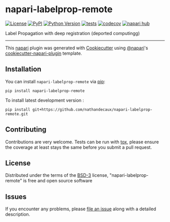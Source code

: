 # napari-labelprop-remote

[![License](https://img.shields.io/pypi/l/napari-labelprop-remote.svg?color=green)](https://github.com/nathandecaux/napari-labelprop-remote/raw/main/LICENSE)
[![PyPI](https://img.shields.io/pypi/v/napari-labelprop-remote.svg?color=green)](https://pypi.org/project/napari-labelprop-remote)
[![Python Version](https://img.shields.io/pypi/pyversions/napari-labelprop-remote.svg?color=green)](https://python.org)
[![tests](https://github.com/nathandecaux/napari-labelprop-remote/workflows/tests/badge.svg)](https://github.com/nathandecaux/napari-labelprop-remote/actions)
[![codecov](https://codecov.io/gh/nathandecaux/napari-labelprop-remote/branch/main/graph/badge.svg)](https://codecov.io/gh/nathandecaux/napari-labelprop-remote)
[![napari hub](https://img.shields.io/endpoint?url=https://api.napari-hub.org/shields/napari-labelprop-remote)](https://napari-hub.org/plugins/napari-labelprop-remote)

Label Propagation with deep registration (deported computingg)

----------------------------------

This [napari] plugin was generated with [Cookiecutter] using [@napari]'s [cookiecutter-napari-plugin] template.

<!--
Don't miss the full getting started guide to set up your new package:
https://github.com/napari/cookiecutter-napari-plugin#getting-started

and review the napari docs for plugin developers:
https://napari.org/plugins/stable/index.html
-->

## Installation

You can install `napari-labelprop-remote` via [pip]:

    pip install napari-labelprop-remote



To install latest development version :

    pip install git+https://github.com/nathandecaux/napari-labelprop-remote.git


## Contributing

Contributions are very welcome. Tests can be run with [tox], please ensure
the coverage at least stays the same before you submit a pull request.

## License

Distributed under the terms of the [BSD-3] license,
"napari-labelprop-remote" is free and open source software

## Issues

If you encounter any problems, please [file an issue] along with a detailed description.

[napari]: https://github.com/napari/napari
[Cookiecutter]: https://github.com/audreyr/cookiecutter
[@napari]: https://github.com/napari
[MIT]: http://opensource.org/licenses/MIT
[BSD-3]: http://opensource.org/licenses/BSD-3-Clause
[GNU GPL v3.0]: http://www.gnu.org/licenses/gpl-3.0.txt
[GNU LGPL v3.0]: http://www.gnu.org/licenses/lgpl-3.0.txt
[Apache Software License 2.0]: http://www.apache.org/licenses/LICENSE-2.0
[Mozilla Public License 2.0]: https://www.mozilla.org/media/MPL/2.0/index.txt
[cookiecutter-napari-plugin]: https://github.com/napari/cookiecutter-napari-plugin

[file an issue]: https://github.com/nathandecaux/napari-labelprop-remote/issues

[napari]: https://github.com/napari/napari
[tox]: https://tox.readthedocs.io/en/latest/
[pip]: https://pypi.org/project/pip/
[PyPI]: https://pypi.org/
